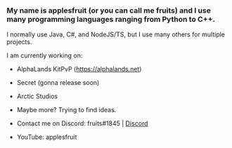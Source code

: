 ### My name is applesfruit (or you can call me fruits) and I use many programming languages ranging from Python to C++.

I normally use Java, C#, and NodeJS/TS, but I use many others for multiple projects.

I am currently working on:
 - AlphaLands KitPvP (https://alphalands.net)
 - Secret (gonna release soon)
 - Arctic Studios
 - Maybe more? Trying to find ideas.

- Contact me on Discord: fruits#1845 | [Discord](https://discord.gg/eRFyvbdFE8)
- YouTube: applesfruit
